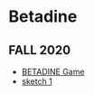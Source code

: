 # Betadine
## FALL 2020
* [BETADINE Game](https://TanviMishra.github.io/Betadine/BG1/)
* [sketch 1](https://TanviMishra.github.io/PUFY1225-Digital_Craft/Wk3/Wk3_Pt1_2020_02_09_20_07_46/)
